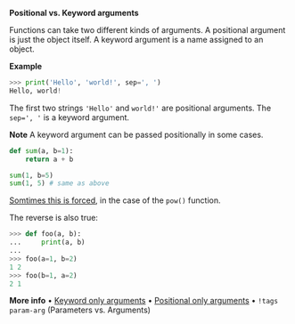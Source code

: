 **Positional vs. Keyword arguments**

Functions can take two different kinds of arguments. A positional argument is just the object itself. A keyword argument is a name assigned to an object.

**Example**
```py
>>> print('Hello', 'world!', sep=', ')
Hello, world!
```
The first two strings `'Hello'` and `world!'` are positional arguments.
The `sep=', '` is a keyword argument.

**Note**
A keyword argument can be passed positionally in some cases.
```py
def sum(a, b=1):
    return a + b

sum(1, b=5)
sum(1, 5) # same as above
```
[Somtimes this is forced](https://www.python.org/dev/peps/pep-0570/#history-of-positional-only-parameter-semantics-in-python), in the case of the `pow()` function.

The reverse is also true:
```py
>>> def foo(a, b):
...     print(a, b)
... 
>>> foo(a=1, b=2)
1 2
>>> foo(b=1, a=2)
2 1
```

**More info**
• [Keyword only arguments](https://www.python.org/dev/peps/pep-3102/)
• [Positional only arguments](https://www.python.org/dev/peps/pep-0570/)
• `!tags param-arg` (Parameters vs. Arguments)